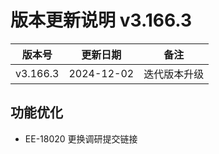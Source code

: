 # 版本更新说明 v3.166.3

| 版本号<br/>   | 更新日期<br/>   | 备注<br/>         |
| ------------- | --------------- | ----------------- |
| v3.166.3<br/> | 2024-12-02<br/> | 迭代版本升级<br/> |

## 功能优化

- EE-18020 更换调研提交链接

